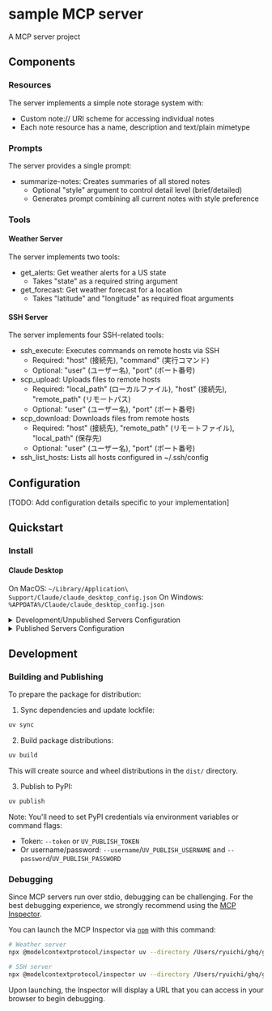 # sample MCP server

A MCP server project

## Components

### Resources

The server implements a simple note storage system with:

- Custom note:// URI scheme for accessing individual notes
- Each note resource has a name, description and text/plain mimetype

### Prompts

The server provides a single prompt:

- summarize-notes: Creates summaries of all stored notes
  - Optional "style" argument to control detail level (brief/detailed)
  - Generates prompt combining all current notes with style preference

### Tools

#### Weather Server

The server implements two tools:

- get_alerts: Get weather alerts for a US state
  - Takes "state" as a required string argument
- get_forecast: Get weather forecast for a location
  - Takes "latitude" and "longitude" as required float arguments

#### SSH Server

The server implements four SSH-related tools:

- ssh_execute: Executes commands on remote hosts via SSH
  - Required: "host" (接続先), "command" (実行コマンド)
  - Optional: "user" (ユーザー名), "port" (ポート番号)
- scp_upload: Uploads files to remote hosts
  - Required: "local_path" (ローカルファイル), "host" (接続先), "remote_path" (リモートパス)
  - Optional: "user" (ユーザー名), "port" (ポート番号)
- scp_download: Downloads files from remote hosts
  - Required: "host" (接続先), "remote_path" (リモートファイル), "local_path" (保存先)
  - Optional: "user" (ユーザー名), "port" (ポート番号)
- ssh_list_hosts: Lists all hosts configured in ~/.ssh/config

## Configuration

[TODO: Add configuration details specific to your implementation]

## Quickstart

### Install

#### Claude Desktop

On MacOS: `~/Library/Application\ Support/Claude/claude_desktop_config.json`
On Windows: `%APPDATA%/Claude/claude_desktop_config.json`

<details>
  <summary>Development/Unpublished Servers Configuration</summary>
  ```
  "mcpServers": {
    "sample": {
      "command": "uv",
      "args": [
        "--directory",
        "/Users/ryuichi/ghq/github.com/ryuichi1208/homecmd/mcp/sample",
        "run",
        "sample"
      ]
    },
    "ssh": {
      "command": "uv",
      "args": [
        "--directory",
        "/Users/ryuichi/ghq/github.com/ryuichi1208/homecmd/mcp/sample",
        "run",
        "sample-ssh"
      ]
    }
  }
  ```
</details>

<details>
  <summary>Published Servers Configuration</summary>
  ```
  "mcpServers": {
    "sample": {
      "command": "uvx",
      "args": [
        "sample"
      ]
    },
    "ssh": {
      "command": "uvx",
      "args": [
        "sample-ssh"
      ]
    }
  }
  ```
</details>

## Development

### Building and Publishing

To prepare the package for distribution:

1. Sync dependencies and update lockfile:

```bash
uv sync
```

2. Build package distributions:

```bash
uv build
```

This will create source and wheel distributions in the `dist/` directory.

3. Publish to PyPI:

```bash
uv publish
```

Note: You'll need to set PyPI credentials via environment variables or command flags:

- Token: `--token` or `UV_PUBLISH_TOKEN`
- Or username/password: `--username`/`UV_PUBLISH_USERNAME` and `--password`/`UV_PUBLISH_PASSWORD`

### Debugging

Since MCP servers run over stdio, debugging can be challenging. For the best debugging
experience, we strongly recommend using the [MCP Inspector](https://github.com/modelcontextprotocol/inspector).

You can launch the MCP Inspector via [`npm`](https://docs.npmjs.com/downloading-and-installing-node-js-and-npm) with this command:

```bash
# Weather server
npx @modelcontextprotocol/inspector uv --directory /Users/ryuichi/ghq/github.com/ryuichi1208/homecmd/mcp/sample run sample

# SSH server
npx @modelcontextprotocol/inspector uv --directory /Users/ryuichi/ghq/github.com/ryuichi1208/homecmd/mcp/sample run sample-ssh
```

Upon launching, the Inspector will display a URL that you can access in your browser to begin debugging.
